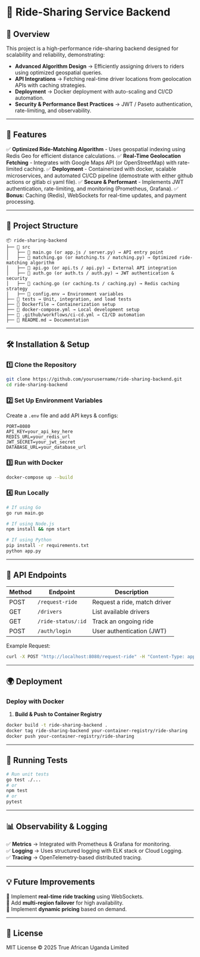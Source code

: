 # 🚖 Ride-Sharing Service Backend

## 📌 Overview
This project is a high-performance ride-sharing backend designed for scalability and reliability, demonstrating:
- **Advanced Algorithm Design** → Efficiently assigning drivers to riders using optimized geospatial queries.
- **API Integrations** → Fetching real-time driver locations from geolocation APIs with caching strategies.
- **Deployment** → Docker deployment with auto-scaling and CI/CD automation.
- **Security & Performance Best Practices** → JWT / Paseto authentication, rate-limiting, and observability.

---

## 🚀 Features
✅ **Optimized Ride-Matching Algorithm** - Uses geospatial indexing using Redis Geo for efficient distance calculations.
✅ **Real-Time Geolocation Fetching** - Integrates with Google Maps API (or OpenStreetMap) with rate-limited caching.
✅ **Deployment** - Containerized with docker, scalable microservices, and automated CI/CD pipeline (demostrate with either github actions or gitlab ci yaml file).
✅ **Secure & Performant** - Implements JWT authentication, rate-limiting, and monitoring (Prometheus, Grafana).
✅ **Bonus:** Caching (Redis), WebSockets for real-time updates, and payment processing.

---

## 📂 Project Structure
```
📦 ride-sharing-backend
├── 📂 src
│   ├── 📄 main.go (or app.js / server.py) → API entry point
│   ├── 📄 matching.go (or matching.ts / matching.py) → Optimized ride-matching algorithm
│   ├── 📄 api.go (or api.ts / api.py) → External API integration
│   ├── 📄 auth.go (or auth.ts / auth.py) → JWT authentication & security
│   ├── 📄 caching.go (or caching.ts / caching.py) → Redis caching strategy
│   ├── 📄 config.env → Environment variables
├── 📂 tests → Unit, integration, and load tests
├── 📄 Dockerfile → Containerization setup
├── 📄 docker-compose.yml → Local development setup
├── 📄 .github/workflows/ci-cd.yml → CI/CD automation
├── 📄 README.md → Documentation
```

---

## 🛠️ Installation & Setup
### 1️⃣ Clone the Repository
```bash
git clone https://github.com/yourusername/ride-sharing-backend.git
cd ride-sharing-backend
```
### 2️⃣ Set Up Environment Variables
Create a `.env` file and add API keys & configs:
```
PORT=8080
API_KEY=your_api_key_here
REDIS_URL=your_redis_url
JWT_SECRET=your_jwt_secret
DATABASE_URL=your_database_url
```
### 3️⃣ Run with Docker
```bash
docker-compose up --build
```
### 4️⃣ Run Locally
```bash
# If using Go
go run main.go

# If using Node.js
npm install && npm start

# If using Python
pip install -r requirements.txt
python app.py
```

---

## 🔌 API Endpoints
| Method | Endpoint            | Description                        |
|--------|---------------------|------------------------------------|
| POST   | `/request-ride`     | Request a ride, match driver      |
| GET    | `/drivers`          | List available drivers            |
| GET    | `/ride-status/:id`  | Track an ongoing ride             |
| POST   | `/auth/login`       | User authentication (JWT)         |

Example Request:
```bash
curl -X POST "http://localhost:8080/request-ride" -H "Content-Type: application/json" -H "Authorization: Bearer YOUR_TOKEN" -d '{ "lat": 40.7128, "lon": -74.0060 }'
```

---

## 🌍 Deployment
### Deploy with Docker
1. **Build & Push to Container Registry**
```bash
docker build -t ride-sharing-backend .
docker tag ride-sharing-backend your-container-registry/ride-sharing
docker push your-container-registry/ride-sharing
```
---

## 🧪 Running Tests
```bash
# Run unit tests
go test ./...
# or
npm test
# or
pytest
```

---

## 📊 Observability & Logging
✅ **Metrics** → Integrated with Prometheus & Grafana for monitoring.  
✅ **Logging** → Uses structured logging with ELK stack or Cloud Logging.  
✅ **Tracing** → OpenTelemetry-based distributed tracing.  

---

## 💡 Future Improvements
🔹 Implement **real-time ride tracking** using WebSockets.  
🔹 Add **multi-region failover** for high availability.  
🔹 Implement **dynamic pricing** based on demand.

---

## 📜 License
MIT License © 2025 True African Uganda Limited

